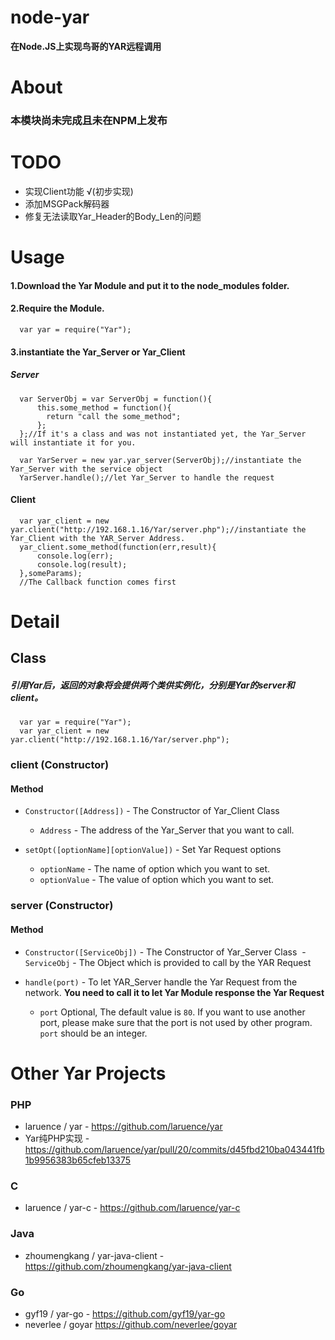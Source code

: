 # node-yar
**在Node.JS上实现鸟哥的YAR远程调用**

# About
### **本模块尚未完成且未在NPM上发布**

# TODO
- 实现Client功能 √(初步实现)
- 添加MSGPack解码器
- 修复无法读取Yar_Header的Body_Len的问题

# Usage
#### 1.Download the Yar Module and put it to the node_modules folder.
#### 2.Require the Module.
```
  var yar = require("Yar");
```
#### 3.instantiate the Yar_Server or Yar_Client
##### Server
```
  var ServerObj = var ServerObj = function(){
	  this.some_method = function(){
	  	return "call the some_method";
	  };
  };//If it's a class and was not instantiated yet, the Yar_Server will instantiate it for you.
  
  var YarServer = new yar.yar_server(ServerObj);//instantiate the Yar_Server with the service object
  YarServer.handle();//let Yar_Server to handle the request
```
#### Client
```
  var yar_client = new yar.client("http://192.168.1.16/Yar/server.php");//instantiate the Yar_Client with the YAR_Server Address.
  yar_client.some_method(function(err,result){
	  console.log(err);
	  console.log(result);
  },someParams);
  //The Callback function comes first
```

# Detail
## Class
##### 引用Yar后，返回的对象将会提供两个类供实例化，分别是Yar的server和client。
```
  var yar = require("Yar");
  var yar_client = new yar.client("http://192.168.1.16/Yar/server.php");
```
### **client** (Constructor)
#### Method
- `Constructor([Address])` - The Constructor of Yar_Client Class
  - `Address` - The address of the Yar_Server that you want to call.
  
- `setOpt([optionName][optionValue])` - Set Yar Request options
  - `optionName` - The name of option which you want to set.
  - `optionValue` - The value of option which you want to set.
### **server** (Constructor)
#### Method
- `Constructor([ServiceObj])` - The Constructor of Yar_Server Class
  - `ServiceObj` - The Object which is provided to call by the YAR Request

- `handle(port)` - To let YAR_Server handle the Yar Request from the network. **You need to call it to let Yar Module response the Yar Request**
  - `port` Optional, The default value is `80`. If you want to use another port, please make sure that the port is not used by other program. `port` should be an integer.
  
# Other Yar Projects
### PHP
- laruence / yar - https://github.com/laruence/yar
- Yar纯PHP实现 - https://github.com/laruence/yar/pull/20/commits/d45fbd210ba043441fb1b9956383b65cfeb13375

### C
- laruence / yar-c - https://github.com/laruence/yar-c

### Java
- zhoumengkang / yar-java-client - https://github.com/zhoumengkang/yar-java-client

### Go
- gyf19 / yar-go - https://github.com/gyf19/yar-go
- neverlee / goyar https://github.com/neverlee/goyar
